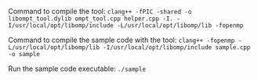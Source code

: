 Command to compile the tool:
`clang++ -fPIC -shared -o libompt_tool.dylib ompt_tool.cpp helper.cpp -I. -I/usr/local/opt/libomp/include -L/usr/local/opt/libomp/lib -fopenmp`

Command to compile the sample code with the tool:
`clang++ -fopenmp -L/usr/local/opt/libomp/lib -I/usr/local/opt/libomp/include sample.cpp -o sample`

Run the sample code executable:
`./sample`